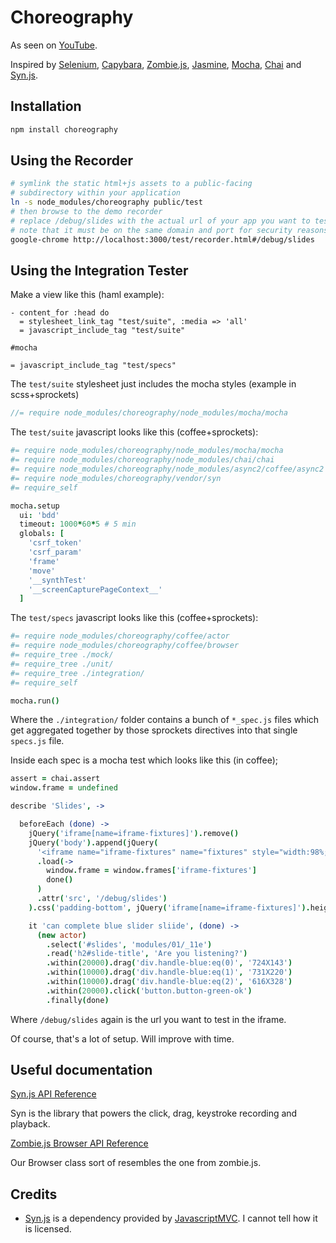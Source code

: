 # Choreography

As seen on [YouTube](http://www.youtube.com/watch?v=QGy2ItNo7rI).

Inspired by [Selenium](http://seleniumhq.org/),
 [Capybara](https://github.com/jnicklas/capybara),
 [Zombie.js](http://zombie.labnotes.org/),
 [Jasmine](https://jasmine.github.io/),
 [Mocha](http://visionmedia.github.com/mocha/),
 [Chai](http://chaijs.com/) and
 [Syn.js](http://cloud.github.com/downloads/bitovi/syn/syn.js).


## Installation

```bash
npm install choreography
```

## Using the Recorder
```bash
# symlink the static html+js assets to a public-facing
# subdirectory within your application
ln -s node_modules/choreography public/test
# then browse to the demo recorder
# replace /debug/slides with the actual url of your app you want to test
# note that it must be on the same domain and port for security reasons
google-chrome http://localhost:3000/test/recorder.html#/debug/slides
```

## Using the Integration Tester

Make a view like this (haml example):

```haml
- content_for :head do
  = stylesheet_link_tag "test/suite", :media => 'all'
  = javascript_include_tag "test/suite"

#mocha

= javascript_include_tag "test/specs"
```

The `test/suite` stylesheet just includes the mocha styles (example in scss+sprockets)
```sass
//= require node_modules/choreography/node_modules/mocha/mocha
```

The `test/suite` javascript looks like this (coffee+sprockets):
```coffeescript
#= require node_modules/choreography/node_modules/mocha/mocha
#= require node_modules/choreography/node_modules/chai/chai
#= require node_modules/choreography/node_modules/async2/coffee/async2
#= require node_modules/choreography/vendor/syn
#= require_self

mocha.setup
  ui: 'bdd'
  timeout: 1000*60*5 # 5 min
  globals: [
    'csrf_token'
    'csrf_param'
    'frame'
    'move'
    '__synthTest'
    '__screenCapturePageContext__'
  ]
```

The `test/specs` javascript looks like this (coffee+sprockets):
```coffeescript
#= require node_modules/choreography/coffee/actor
#= require node_modules/choreography/coffee/browser
#= require_tree ./mock/
#= require_tree ./unit/
#= require_tree ./integration/
#= require_self

mocha.run()
```

Where the `./integration/` folder contains a bunch of `*_spec.js` files 
which get aggregated together by those sprockets directives into that 
single `specs.js` file.

Inside each spec is a mocha test which looks like this (in coffee);
```coffeescript
assert = chai.assert
window.frame = undefined

describe 'Slides', ->

  beforeEach (done) ->
    jQuery('iframe[name=iframe-fixtures]').remove()
    jQuery('body').append(jQuery(
      '<iframe name="iframe-fixtures" name="fixtures" style="width:98%;height:50%;position:fixed;left:1%;bottom:0;border:none;border-top:3px double #333"/>')
      .load(->
        window.frame = window.frames['iframe-fixtures']
        done()
      )
      .attr('src', '/debug/slides')
    ).css('padding-bottom', jQuery('iframe[name=iframe-fixtures]').height()+20+'px')

    it 'can complete blue slider sliide', (done) ->
      (new actor)
        .select('#slides', 'modules/01/_11e')
        .read('h2#slide-title', 'Are you listening?')
        .within(20000).drag('div.handle-blue:eq(0)', '724X143')
        .within(10000).drag('div.handle-blue:eq(1)', '731X220')
        .within(10000).drag('div.handle-blue:eq(2)', '616X328')
        .within(20000).click('button.button-green-ok')
        .finally(done)
```

Where `/debug/slides` again is the url you want to test in the iframe.

Of course, that's a lot of setup. Will improve with time.


## Useful documentation

[Syn.js API Reference](http://v3.javascriptmvc.com/docs/api.html#&who=Syn)

Syn is the library that powers the click, drag, keystroke recording and playback.

[Zombie.js Browser API Reference](http://zombie.labnotes.org/API)

Our Browser class sort of resembles the one from zombie.js.


## Credits

* [Syn.js](https://github.com/bitovi/syn) is a dependency provided by [JavascriptMVC](http://javascriptmvc.com). I cannot tell how it is licensed.
